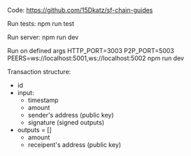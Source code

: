 Code: https://github.com/15Dkatz/sf-chain-guides

Run tests: npm run test

Run server: npm run dev

Run on defined args HTTP_PORT=3003 P2P_PORT=5003 PEERS=ws://localhost:5001,ws://localhost:5002 npm run dev

Transaction structure:
- id
- input:
    - timestamp
    - amount
    - sender's address (public key)
    - signature (signed outputs)
- outputs = []
    - amount
    - receipent's address (public key)